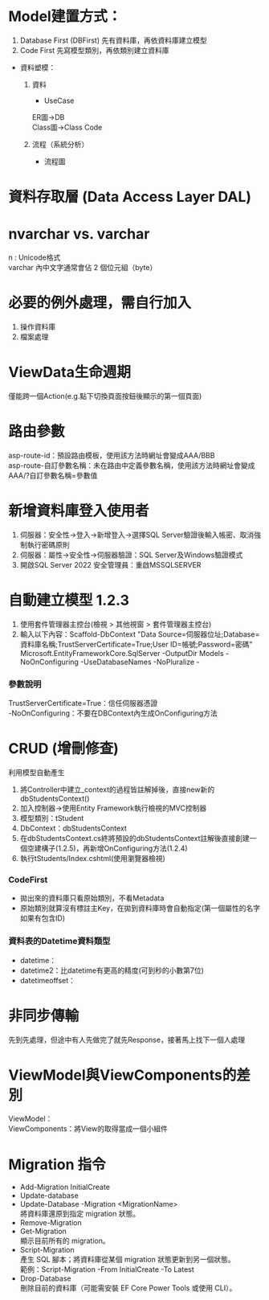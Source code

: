 # Model建置方式：
1. Database First (DBFirst)
	先有資料庫，再依資料庫建立模型
2. Code First
	先寫模型類別，再依類別建立資料庫

* 資料塑模：
	1. 資料
		* UseCase

		ER圖->DB  
		Class圖->Class Code

	2. 流程（系統分析）
		* 流程圖

# 資料存取層 (Data Access Layer DAL)

# nvarchar vs. varchar
n : Unicode格式  
varchar 內中文字通常會佔 2 個位元組（byte）

# 必要的例外處理，需自行加入
1. 操作資料庫
2. 檔案處理

# ViewData生命週期
僅能跨一個Action(e.g.點下切換頁面按鈕後顯示的第一個頁面)

# 路由參數
asp-route-id：預設路由模板，使用該方法時網址會變成AAA/BBB\
asp-route-自訂參數名稱：未在路由中定義參數名稱，使用該方法時網址會變成AAA/?自訂參數名稱=參數值

# 新增資料庫登入使用者
1. 伺服器：安全性->登入->新增登入->選擇SQL Server驗證後輸入帳密、取消強制執行密碼原則
2. 伺服器：屬性->安全性->伺服器驗證：SQL Server及Windows驗證模式
3. 開啟SQL Server 2022 安全管理員：重啟MSSQLSERVER

# 自動建立模型 1.2.3
1. 使用套件管理器主控台(檢視 > 其他視窗 > 套件管理器主控台)
2. 輸入以下內容：Scaffold-DbContext "Data Source=伺服器位址;Database=資料庫名稱;TrustServerCertificate=True;User ID=帳號;Password=密碼" Microsoft.EntityFrameworkCore.SqlServer -OutputDir Models -NoOnConfiguring -UseDatabaseNames -NoPluralize -

### 參數說明
TrustServerCertificate=True：信任伺服器憑證\
-NoOnConfiguring：不要在DBContext內生成OnConfiguring方法

# CRUD (增刪修查)
利用模型自動產生
1. 將Controller中建立_context的過程皆註解掉後，直接new新的dbStudentsContext()
2. 加入控制器->使用Entity Framework執行檢視的MVC控制器
3. 模型類別：tStudent
4. DbContext：dbStudentsContext
5. 在dbStudentsContext.cs終將預設的dbStudentsContext註解後直接創建一個空建構子(1.2.5)，再新增OnConfiguring方法(1.2.4)
6. 執行tStudents/Index.cshtml(使用瀏覽器檢視)

### CodeFirst
* 拋出來的資料庫只看原始類別，不看Metadata
* 原始類別就算沒有標註主Key，在拋到資料庫時會自動指定(第一個屬性的名字如果有包含ID)

### 資料表的Datetime資料類型
* datetime：
* datetime2：比datetime有更高的精度(可到秒的小數第7位)
* datetimeoffset：

# 非同步傳輸
先到先處理，但途中有人先做完了就先Response，接著馬上找下一個人處理

# ViewModel與ViewComponents的差別
ViewModel：  
ViewComponents：將View的取得當成一個小組件

# Migration 指令
* Add-Migration InitialCreate  
* Update-database  
* Update-Database -Migration \<MigrationName>  
將資料庫還原到指定 migration 狀態。
* Remove-Migration
* Get-Migration  
顯示目前所有的 migration。
* Script-Migration  
產生 SQL 腳本；將資料庫從某個 migration 狀態更新到另一個狀態。  
範例：Script-Migration -From InitialCreate -To Latest
* Drop-Database  
刪除目前的資料庫（可能需安裝 EF Core Power Tools 或使用 CLI）。